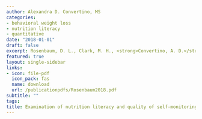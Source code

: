 ```yaml
---
author: Alexandra D. Convertino, MS
categories:
- behavioral weight loss
- nutrition literacy
- quantitative
date: "2018-01-01"
draft: false
excerpt: Rosenbaum, D. L., Clark, M. H., <strong>Convertino, A. D.</strong>, Call, C. C., Forman, E. M., & Butryn, M. L. (2018). Examination of nutrition literacy and quality of self-monitoring in behavioral weight loss. <em>Annals of Behavioral Medicine, 52</em>(9), 809–816. https://doi.org/10.1093/abm/kax052
featured: true
layout: single-sidebar
links:
- icon: file-pdf
  icon_pack: fas
  name: download
  url: /publicationpdfs/Rosenbaum2018.pdf
subtitle: ""
tags:
title: Examination of nutrition literacy and quality of self-monitoring in behavioral weight loss
---
```


